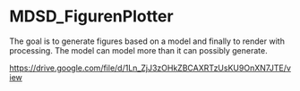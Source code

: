 # MDSD_FigurenPlotter
The goal is to generate figures based on a model and finally to render with processing. The model can model more than it can possibly generate.

https://drive.google.com/file/d/1Ln_ZjJ3zOHkZBCAXRTzUsKU9OnXN7JTE/view
